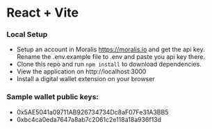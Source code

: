 # React + Vite

### Local Setup

- Setup an account in Moralis https://moralis.io and get the api key. Rename the .env.example file to .env and paste you api key there.
- Clone this repo and run `npm install` to download dependencies.
- View the application on http://localhost:3000
- Install a digital wallet extension on your browser

### Sample wallet public keys:

- 0x5AE5041a09711AB926734734Dc8aF07Fe31A3BB5
- 0xbc4ca0eda7647a8ab7c2061c2e118a18a936f13d
